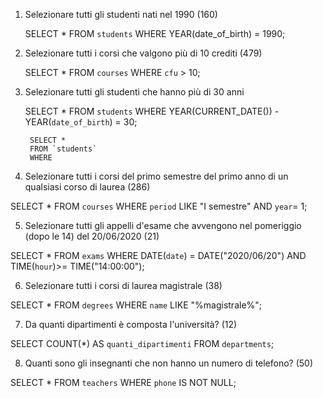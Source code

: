 1. Selezionare tutti gli studenti nati nel 1990 (160)

    SELECT *
    FROM `students`
    WHERE YEAR(date_of_birth) = 1990;



2. Selezionare tutti i corsi che valgono più di 10 crediti (479)

    SELECT *
    FROM `courses` 
    WHERE `cfu` > 10;


3. Selezionare tutti gli studenti che hanno più di 30 anni

    SELECT * 
    FROM `students`
    WHERE YEAR(CURRENT_DATE()) - YEAR(`date_of_birth`) = 30;

    <!-- anchge se cosi' ottengo tutti quelli che li hanno gia' compiuti e che devono ancora compierli ...
        qualcuno parla di INTERVAL -->
        SELECT *
        FROM `students`
        WHERE 




4. Selezionare tutti i corsi del primo semestre del primo anno di un qualsiasi corso di
laurea (286)

SELECT * 
FROM `courses` 
WHERE `period` LIKE "I semestre" <!-- in questo caso usare LIKE e = era la stessa cosa visto che non ho messo le percentuali   -->
AND `year`= 1;


5. Selezionare tutti gli appelli d'esame che avvengono nel pomeriggio (dopo le 14) del
20/06/2020 (21)

SELECT * 
FROM `exams`
WHERE DATE(`date`) = DATE("2020/06/20")
AND TIME(`hour`)>= TIME("14:00:00");


6. Selezionare tutti i corsi di laurea magistrale (38)

SELECT * 
FROM `degrees` 
WHERE `name` 
LIKE "%magistrale%";


7. Da quanti dipartimenti è composta l'università? (12)

SELECT COUNT(*) AS `quanti_dipartimenti`
FROM `departments`;



8. Quanti sono gli insegnanti che non hanno un numero di telefono? (50)

SELECT *
FROM `teachers`
WHERE `phone` IS NOT NULL;